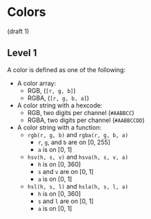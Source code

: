 # Colors
(draft 1)

## Level 1
A color is defined as one of the following:
- A color array:
	- RGB, (`[r, g, b]`)
	- RGBA, (`[r, g, b, a]`)
- A color string with a hexcode:
	- RGB, two digits per channel (`#AABBCC`)
	- RGBA, two digits per channel (`#AABBCCDD`)
- A color string with a function:
	- `rgb(r, g, b)` and `rgba(r, g, b, a)`
		- `r`, `g`, and `b` are on [0, 255]
		- `a` is on [0, 1]
	- `hsv(h, s, v)` and `hsva(h, s, v, a)`
		- `h` is on [0, 360]
		- `s` and `v` are on [0, 1]
		- `a` is on [0, 1]
	- `hsl(h, s, l)` and `hsla(h, s, l, a)`
		- `h` is on [0, 360]
		- `s` and `l` are on [0, 1]
		- `a` is on [0, 1]